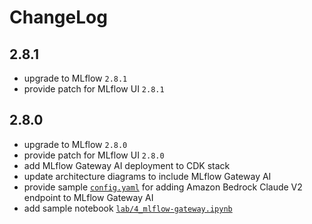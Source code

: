 # ChangeLog

## 2.8.1

* upgrade to MLflow `2.8.1`
* provide patch for MLflow UI `2.8.1`

## 2.8.0

* upgrade to MLflow `2.8.0`
* provide patch for MLflow UI `2.8.0`
* add MLflow Gateway AI deployment to CDK stack
* update architecture diagrams to include MLflow Gateway AI
* provide sample [`config.yaml`](src/mlflow-gateway/config.yaml) for adding Amazon Bedrock Claude V2 endpoint to MLflow Gateway AI
* add sample notebook [`lab/4_mlflow-gateway.ipynb`](lab/4_mlflow-gateway.ipynb)